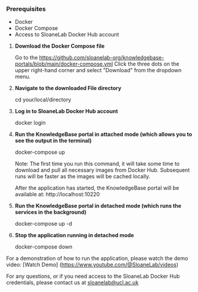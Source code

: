 ### Prerequisites

- Docker
- Docker Compose
- Access to SloaneLab Docker Hub account

1. **Download the Docker Compose file**
   
   Go to the https://github.com/sloanelab-org/knowledgebase-portals/blob/main/docker-compose.yml
   Click the three dots on the upper right-hand corner and select "Download" from the dropdown menu.
   
3. **Navigate to the downloaded File directory**
   
    cd your/local/directory

5. **Log in to SloaneLab Docker Hub account**
   
    docker login

7. **Run the KnowledgeBase portal in attached mode (which allows you to see the output in the terminal)**
   
    docker-compose up

   Note: The first time you run this command, it will take some time to download and pull all necessary images from Docker Hub.
   Subsequent runs will be faster as the images will be cached locally.

   After the application has started, the KnowledgeBase portal will be available at: http://localhost:10220

9. **Run the KnowledgeBase portal in detached mode (which runs the services in the background)**

   docker-compose up -d

10. **Stop the application running in detached mode**

    docker-compose down



   For a demonstration of how to run the application, please watch the demo video: [Watch Demo] (https://www.youtube.com/@SloaneLab/videos)

   For any questions, or if you need access to the SloaneLab Docker Hub credentials, please contact us at sloanelab@ucl.ac.uk
 
